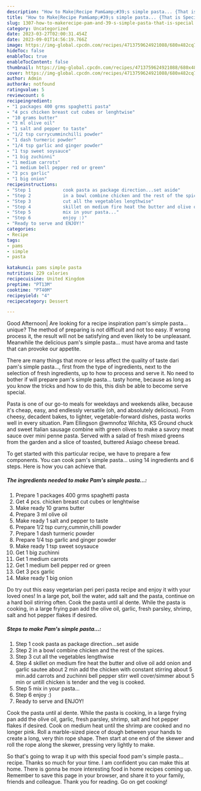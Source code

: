 ```yaml
---
description: "How to Make|Recipe Pam&amp;#39;s simple pasta... {That is Special"
title: "How to Make|Recipe Pam&amp;#39;s simple pasta... {That is Special"
slug: 1307-how-to-makerecipe-pam-and-39-s-simple-pasta-that-is-special
category: Uncategorized
date: 2023-03-27T02:00:31.454Z
date: 2023-09-01T14:56:19.766Z
image: https://img-global.cpcdn.com/recipes/4713759624921088/680x482cq70/pams-simple-pasta-recipe-main-photo.jpg
hideToc: false
enableToc: true
enableTocContent: false
thumbnail: https://img-global.cpcdn.com/recipes/4713759624921088/680x482cq70/pams-simple-pasta-recipe-main-photo.jpg
cover: https://img-global.cpcdn.com/recipes/4713759624921088/680x482cq70/pams-simple-pasta-recipe-main-photo.jpg
author: Admin
authorAv: notfound
ratingvalue: 5
reviewcount: 6
recipeingredient:
- "1 packages 400 grms spaghetti pasta"
- "4 pcs chicken breast cut cubes or lenghtwise"
- "10 grams butter"
- "3 ml olive oil"
- "1 salt and pepper to taste"
- "1/2 tsp currycumminchilli powder"
- "1 dash turmeric powder"
- "1/4 tsp garlic and ginger powder"
- "1 tsp sweet soysauce"
- "1 big zuchinni"
- "1 medium carrots"
- "1 medium bell pepper red or green"
- "3 pcs garlic"
- "1 big onion"
recipeinstructions:
- "Step 1            cook pasta as package direction...set aside"
- "Step 2            in a bowl combine chicken and the rest of the spices."
- "Step 3            cut all the vegetables lengthwise"
- "Step 4            skillet on medium fire heat the butter and olive oil add onion and garlic sautee about 2 min add the chicken with constant stirring about 5 min.add carrots and zuchinni bell pepper stirr well cover/simmer about 5 min or untill chicken is tender and the veg is cooked."
- "Step 5            mix in your pasta..."
- "Step 6            enjoy :)"
- "Ready to serve and ENJOY!"
categories:
- Recipe
tags:
- pams
- simple
- pasta

katakunci: pams simple pasta 
nutrition: 229 calories
recipecuisine: United Kingdom
preptime: "PT13M"
cooktime: "PT40M"
recipeyield: "4"
recipecategory: Dessert

---
```



Good Afternoon| Are looking for a recipe inspiration pam&#39;s simple pasta... unique? The method of preparing is not difficult and not too easy. If wrong process it, the result will not be satisfying and even likely to be unpleasant. Meanwhile the delicious pam&#39;s simple pasta... must have aroma and taste that can provoke our appetite.






There are many things that more or less affect the quality of taste dari pam&#39;s simple pasta..., first from the type of ingredients, next to the selection of fresh ingredients, up to how to process and serve it. No need to bother if will prepare pam&#39;s simple pasta... tasty home, because as long as you know the tricks and how to do this, this dish be able to become serve  special.


Pasta is one of our go-to meals for weekdays and weekends alike, because it&#39;s cheap, easy, and endlessly versatile (oh, and absolutely delicious). From cheesy, decadent bakes, to lighter, vegetable-forward dishes, pasta works well in every situation. Pam Ellingson @wmnofoz Wichita, KS Ground chuck and sweet Italian sausage combine with green olives to make a savory meat sauce over mini penne pasta. Served with a salad of fresh mixed greens from the garden and a slice of toasted, buttered Asiago cheese bread.


To get started with this particular recipe, we have to prepare a few components. You can cook pam&#39;s simple pasta... using 14 ingredients and 6 steps. Here is how you can achieve that.

<!--inarticleads1-->

##### The ingredients needed to make Pam&#39;s simple pasta...:

1. Prepare 1 packages 400 grms spaghetti pasta
1. Get 4 pcs. chicken breast cut cubes or lenghtwise
1. Make ready 10 grams butter
1. Prepare 3 ml olive oil
1. Make ready 1 salt and pepper to taste
1. Prepare 1/2 tsp curry,cummin,chilli powder
1. Prepare 1 dash turmeric powder
1. Prepare 1/4 tsp garlic and ginger powder
1. Make ready 1 tsp sweet soysauce
1. Get 1 big zuchinni
1. Get 1 medium carrots
1. Get 1 medium bell pepper red or green
1. Get 3 pcs garlic
1. Make ready 1 big onion


Do try out this easy vegetarian peri peri pasta recipe and enjoy it with your loved ones! In a large pot, boil the water, add salt and the pasta, continue on a hard boil stirring often. Cook the pasta until al dente. While the pasta is cooking, in a large frying pan add the olive oil, garlic, fresh parsley, shrimp, salt and hot pepper flakes if desired. 

<!--inarticleads2-->

##### Steps to make Pam&#39;s simple pasta...:

1. Step 1            cook pasta as package direction...set aside
1. Step 2            in a bowl combine chicken and the rest of the spices.
1. Step 3            cut all the vegetables lengthwise
1. Step 4            skillet on medium fire heat the butter and olive oil add onion and garlic sautee about 2 min add the chicken with constant stirring about 5 min.add carrots and zuchinni bell pepper stirr well cover/simmer about 5 min or untill chicken is tender and the veg is cooked.
1. Step 5            mix in your pasta...
1. Step 6            enjoy :)
1. Ready to serve and ENJOY!

Cook the pasta until al dente. While the pasta is cooking, in a large frying pan add the olive oil, garlic, fresh parsley, shrimp, salt and hot pepper flakes if desired. Cook on medium heat until the shrimp are cooked and no longer pink. Roll a marble-sized piece of dough between your hands to create a long, very thin rope shape. Then start at one end of the skewer and roll the rope along the skewer, pressing very lightly to make. 

So that's going to wrap it up with this special food pam&#39;s simple pasta... recipe. Thanks so much for your time. I am confident you can make this at home. There is gonna be more interesting food in home recipes coming up. Remember to save this page in your browser, and share it to your family, friends and colleague. Thank you for reading. Go on get cooking!
